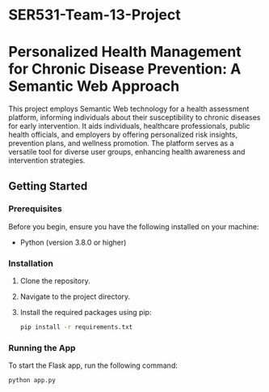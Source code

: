# SER531-Team-13-Project

# Personalized Health Management for Chronic Disease Prevention: A Semantic Web Approach

This project employs Semantic Web technology for a health assessment platform, informing individuals about their susceptibility to chronic diseases for early intervention. It aids individuals, healthcare professionals, public health officials, and employers by offering personalized risk insights, prevention plans, and wellness promotion. The platform serves as a versatile tool for diverse user groups, enhancing health awareness and intervention strategies.

## Getting Started

### Prerequisites

Before you begin, ensure you have the following installed on your machine:

- Python (version 3.8.0 or higher)

### Installation

1. Clone the repository.

2. Navigate to the project directory.

3. Install the required packages using pip:

    ```bash
    pip install -r requirements.txt
    ```

### Running the App

To start the Flask app, run the following command:

```bash
python app.py

